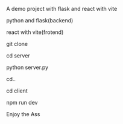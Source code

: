 A demo project with flask and react with vite

python and flask(backend)

react with vite(frotend)

git clone <project link>

cd server

python server.py

cd..

cd client

npm run dev

Enjoy the Ass
